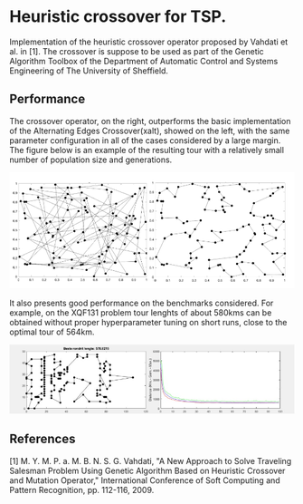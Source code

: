 # Heuristic crossover for TSP.

Implementation of the heuristic crossover operator proposed by Vahdati et al. in [1]. The crossover is suppose to be used as part of the Genetic Algorithm Toolbox of the Department of Automatic Control and Systems Engineering of The University of Sheffield.

## Performance

The crossover operator, on the right, outperforms the basic implementation of the Alternating Edges Crossover(xalt), showed on the left, with the same parameter configuration in all of the cases considered by a large margin. The figure below is an example of the resulting tour with a relatively small number of population size and generations.

![app](./art/comparison.png)

It also presents good performance on the benchmarks considered. For example, on the XQF131 problem tour lenghts of about 580kms can be obtained without proper hyperparameter tuning on short runs, close to the optimal tour of 564km.

![app](./art/xqf131.jpg)

## References

[1]	M. Y. M. P. a. M. B. N. S. G. Vahdati, "A New Approach to Solve Traveling Salesman Problem Using Genetic Algorithm Based on Heuristic Crossover and Mutation Operator," International Conference of Soft Computing and Pattern Recognition, pp. 112-116, 2009. 